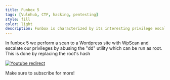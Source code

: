 ```yaml
---
title: Funbox 5
tags: [Vulnhub, CTF, hacking, pentesting]
style: fill
color: light
description: Funbox is characterized by its interesting privilege escalation technique, abusing of "dd"
---
```


In funbox 5 we perform a scan to a Wordpress site with WpScan and escalate our privileges by abusing the "dd" utility which can be run as root. This is done by replacing the root's hash


[![Youtube redirect](https://img.youtube.com/vi/xvXJmgcEIPs/0.jpg)](https://www.youtube.com/watch?v=xvXJmgcEIPs)


Make sure to subscribe for more!
